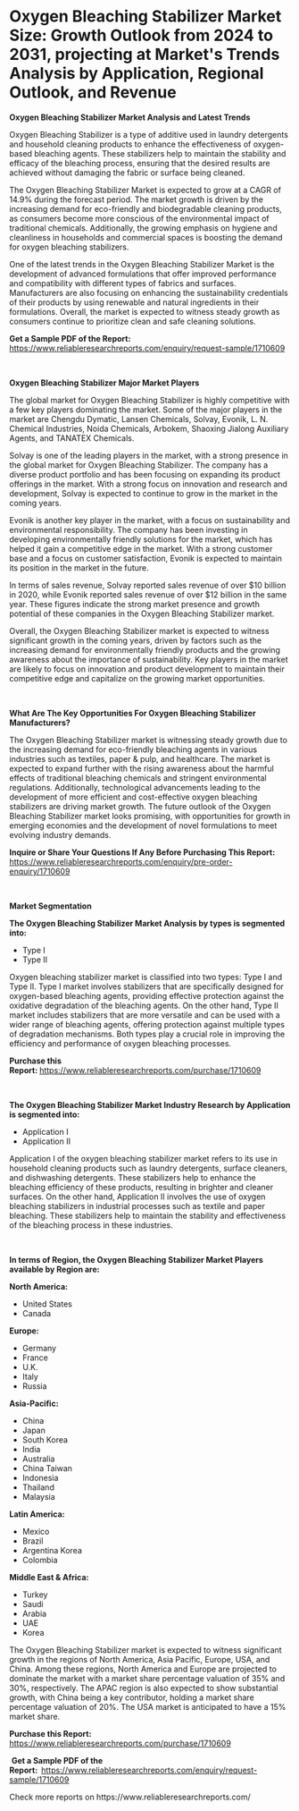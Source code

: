<p><h1>Oxygen Bleaching Stabilizer Market Size: Growth Outlook from 2024 to 2031, projecting at Market's Trends Analysis by Application, Regional Outlook, and Revenue</h1></p><p><strong>Oxygen Bleaching Stabilizer Market Analysis and Latest Trends</strong></p>
<p><p>Oxygen Bleaching Stabilizer is a type of additive used in laundry detergents and household cleaning products to enhance the effectiveness of oxygen-based bleaching agents. These stabilizers help to maintain the stability and efficacy of the bleaching process, ensuring that the desired results are achieved without damaging the fabric or surface being cleaned.</p><p>The Oxygen Bleaching Stabilizer Market is expected to grow at a CAGR of 14.9% during the forecast period. The market growth is driven by the increasing demand for eco-friendly and biodegradable cleaning products, as consumers become more conscious of the environmental impact of traditional chemicals. Additionally, the growing emphasis on hygiene and cleanliness in households and commercial spaces is boosting the demand for oxygen bleaching stabilizers.</p><p>One of the latest trends in the Oxygen Bleaching Stabilizer Market is the development of advanced formulations that offer improved performance and compatibility with different types of fabrics and surfaces. Manufacturers are also focusing on enhancing the sustainability credentials of their products by using renewable and natural ingredients in their formulations. Overall, the market is expected to witness steady growth as consumers continue to prioritize clean and safe cleaning solutions.</p></p>
<p><strong>Get a Sample PDF of the Report:&nbsp;</strong> <a href="https://www.reliableresearchreports.com/enquiry/request-sample/1710609">https://www.reliableresearchreports.com/enquiry/request-sample/1710609</a></p>
<p>&nbsp;</p>
<p><strong>Oxygen Bleaching Stabilizer Major Market Players</strong></p>
<p><p>The global market for Oxygen Bleaching Stabilizer is highly competitive with a few key players dominating the market. Some of the major players in the market are Chengdu Dymatic, Lansen Chemicals, Solvay, Evonik, L. N. Chemical Industries, Noida Chemicals, Arbokem, Shaoxing Jialong Auxiliary Agents, and TANATEX Chemicals. </p><p>Solvay is one of the leading players in the market, with a strong presence in the global market for Oxygen Bleaching Stabilizer. The company has a diverse product portfolio and has been focusing on expanding its product offerings in the market. With a strong focus on innovation and research and development, Solvay is expected to continue to grow in the market in the coming years. </p><p>Evonik is another key player in the market, with a focus on sustainability and environmental responsibility. The company has been investing in developing environmentally friendly solutions for the market, which has helped it gain a competitive edge in the market. With a strong customer base and a focus on customer satisfaction, Evonik is expected to maintain its position in the market in the future.</p><p>In terms of sales revenue, Solvay reported sales revenue of over $10 billion in 2020, while Evonik reported sales revenue of over $12 billion in the same year. These figures indicate the strong market presence and growth potential of these companies in the Oxygen Bleaching Stabilizer market. </p><p>Overall, the Oxygen Bleaching Stabilizer market is expected to witness significant growth in the coming years, driven by factors such as the increasing demand for environmentally friendly products and the growing awareness about the importance of sustainability. Key players in the market are likely to focus on innovation and product development to maintain their competitive edge and capitalize on the growing market opportunities.</p></p>
<p>&nbsp;</p>
<p><strong>What Are The Key Opportunities For Oxygen Bleaching Stabilizer Manufacturers?</strong></p>
<p><p>The Oxygen Bleaching Stabilizer market is witnessing steady growth due to the increasing demand for eco-friendly bleaching agents in various industries such as textiles, paper & pulp, and healthcare. The market is expected to expand further with the rising awareness about the harmful effects of traditional bleaching chemicals and stringent environmental regulations. Additionally, technological advancements leading to the development of more efficient and cost-effective oxygen bleaching stabilizers are driving market growth. The future outlook of the Oxygen Bleaching Stabilizer market looks promising, with opportunities for growth in emerging economies and the development of novel formulations to meet evolving industry demands.</p></p>
<p><strong>Inquire or Share Your Questions If Any Before Purchasing This Report:</strong> <a href="https://www.reliableresearchreports.com/enquiry/pre-order-enquiry/1710609">https://www.reliableresearchreports.com/enquiry/pre-order-enquiry/1710609</a></p>
<p>&nbsp;</p>
<p><strong>Market Segmentation</strong></p>
<p><strong>The Oxygen Bleaching Stabilizer Market Analysis by types is segmented into:</strong></p>
<p><ul><li>Type I</li><li>Type II</li></ul></p>
<p><p>Oxygen bleaching stabilizer market is classified into two types: Type I and Type II. Type I market involves stabilizers that are specifically designed for oxygen-based bleaching agents, providing effective protection against the oxidative degradation of the bleaching agents. On the other hand, Type II market includes stabilizers that are more versatile and can be used with a wider range of bleaching agents, offering protection against multiple types of degradation mechanisms. Both types play a crucial role in improving the efficiency and performance of oxygen bleaching processes.</p></p>
<p><strong>Purchase this Report:&nbsp;</strong><a href="https://www.reliableresearchreports.com/purchase/1710609">https://www.reliableresearchreports.com/purchase/1710609</a></p>
<p>&nbsp;</p>
<p><strong>The Oxygen Bleaching Stabilizer Market Industry Research by Application is segmented into:</strong></p>
<p><ul><li>Application I</li><li>Application II</li></ul></p>
<p><p>Application I of the oxygen bleaching stabilizer market refers to its use in household cleaning products such as laundry detergents, surface cleaners, and dishwashing detergents. These stabilizers help to enhance the bleaching efficiency of these products, resulting in brighter and cleaner surfaces. On the other hand, Application II involves the use of oxygen bleaching stabilizers in industrial processes such as textile and paper bleaching. These stabilizers help to maintain the stability and effectiveness of the bleaching process in these industries.</p></p>
<p>&nbsp;</p>
<p><strong>In terms of Region, the Oxygen Bleaching Stabilizer Market Players available by Region are:</strong></p>
<p>
    <p> <strong> North America: </strong>
        <ul>
            <li>United States</li>
            <li>Canada</li>
        </ul>
        </p> 
    <p> <strong> Europe: </strong>
        <ul>
            <li>Germany</li>
            <li>France</li>
            <li>U.K.</li>
            <li>Italy</li>
            <li>Russia</li>
        </ul>
        </p> 
    <p> <strong> Asia-Pacific: </strong>
        <ul>
            <li>China</li>
            <li>Japan</li>
            <li>South Korea</li>
            <li>India</li>
            <li>Australia</li>
            <li>China Taiwan</li>
            <li>Indonesia</li>
            <li>Thailand</li>
            <li>Malaysia</li>
        </ul>
        </p> 
    <p> <strong> Latin America: </strong>
        <ul>
            <li>Mexico</li>
            <li>Brazil</li>
            <li>Argentina Korea</li>
            <li>Colombia</li>
        </ul>
        </p> 
    <p> <strong> Middle East & Africa: </strong>
        <ul>
            <li>Turkey</li>
            <li>Saudi</li>
            <li>Arabia</li>
            <li>UAE</li>
            <li>Korea</li>
        </ul>
    </p>
    </p>
<p><p>The Oxygen Bleaching Stabilizer market is expected to witness significant growth in the regions of North America, Asia Pacific, Europe, USA, and China. Among these regions, North America and Europe are projected to dominate the market with a market share percentage valuation of 35% and 30%, respectively. The APAC region is also expected to show substantial growth, with China being a key contributor, holding a market share percentage valuation of 20%. The USA market is anticipated to have a 15% market share.</p></p>
<p><strong>Purchase this Report: </strong><a href="https://www.reliableresearchreports.com/purchase/1710609">https://www.reliableresearchreports.com/purchase/1710609</a></p>
<p>&nbsp;<strong>Get a Sample PDF of the Report:&nbsp;&nbsp;</strong><a href="https://www.reliableresearchreports.com/enquiry/request-sample/1710609">https://www.reliableresearchreports.com/enquiry/request-sample/1710609</a></p>
<p><strong></strong></p>
<p>Check more reports on https://www.reliableresearchreports.com/</p>